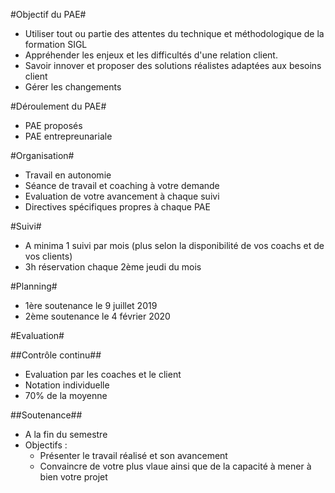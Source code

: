 #Objectif du PAE#

- Utiliser tout ou partie des attentes du technique et méthodologique de la formation SIGL
- Appréhender les enjeux et les difficultés d'une relation client.
- Savoir innover et proposer des solutions réalistes adaptées aux besoins client
- Gérer les changements

#Déroulement du PAE#

- PAE proposés
- PAE entrepreunariale

#Organisation#

- Travail en autonomie
- Séance de travail et coaching à votre demande
- Evaluation de votre avancement à chaque suivi
- Directives spécifiques propres à chaque PAE

#Suivi#

- A minima 1 suivi par mois (plus selon la disponibilité de vos coachs et de vos clients)
- 3h réservation chaque 2ème jeudi du mois

#Planning#

- 1ère soutenance le 9 juillet 2019
- 2ème soutenance le 4 février 2020

#Evaluation#

##Contrôle continu##

- Evaluation par les coaches et le client
- Notation individuelle
- 70% de la moyenne

##Soutenance##

- A la fin du semestre
- Objectifs :
	- Présenter le travail réalisé et son avancement
	- Convaincre de votre plus vlaue ainsi que de la capacité à mener à bien votre projet


